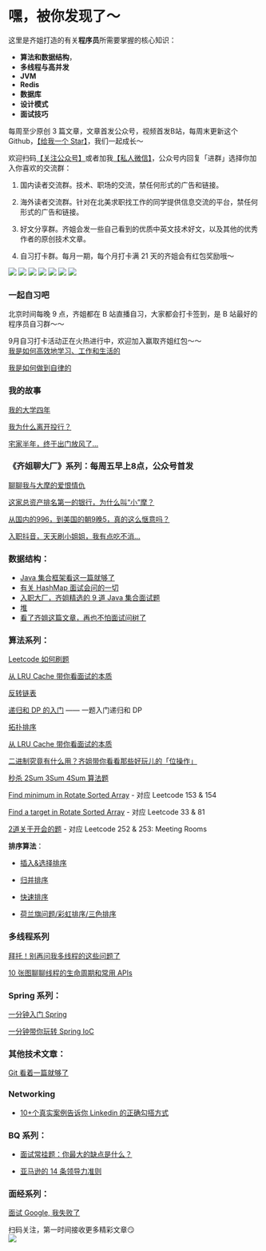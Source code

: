 # 嘿，被你发现了～

这里是齐姐打造的有关**程序员**所需要掌握的核心知识：

- **算法和数据结构**，
- **多线程与高并发**
- **JVM**
- **Redis**
- **数据库**
- **设计模式**
- **面试技巧**

每周至少原创 3 篇文章，文章首发公众号，视频首发B站，每周末更新这个 Github，[【给我一个 Star】](https://github.com/xiaoqi6666/NYCSDE)，我们一起成长～  

欢迎扫码[【关注公众号】](#公众号)或者加我[【私人微信】](#公众号)，公众号内回复「进群」选择你加入你喜欢的交流群：

1. 国内读者交流群。技术、职场的交流，禁任何形式的广告和链接。

2. 海外读者交流群。针对在北美求职找工作的同学提供信息交流的平台，禁任何形式的广告和链接。

3. 好文分享群。齐姐会发一些自己看到的优质中英文技术好文，以及其他的优秀作者的原创技术文章。

4. 自习打卡群。每月一期，每个月打卡满 21 天的齐姐会有红包奖励哦～

[![](https://img.shields.io/badge/公众号-码农田小齐-brightgreen)](#公众号)
[![](https://img.shields.io/badge/Wechat-私人微信-red)](#微信)
[![](https://img.shields.io/badge/哔哩哔哩-B站-ff69b4)](https://space.bilibili.com/494413969)
[![](https://img.shields.io/badge/Youtube-油管-ff69b4)](https://www.youtube.com/channel/UCs9h4-b9r6yR1zl4yf6lCmQ)
[![](https://img.shields.io/badge/掘金-juejin-9cf)](https://juejin.im/user/5e8b95d0e51d4546fa452087/posts)
[![](https://img.shields.io/badge/思否-segmentfault-ff69b4)](https://segmentfault.com/u/xiaoqibenqi/articles)
[![](https://img.shields.io/badge/记得给我-Star-success)](https://github.com/huiqit/SheIsSDEatNYC)

### 一起自习吧  

北京时间每晚 9 点，齐姐都在 B 站直播自习，大家都会打卡签到，是 B 站最好的程序员自习群～～

9月自习打卡活动正在火热进行中，欢迎加入赢取齐姐红包～～  
[我是如何高效地学习、工作和生活的](https://t.1yb.co/3p0L)  

[我是如何做到自律的](https://tinyurl.com/y6lco737)




### 我的故事  

[我的大学四年](https://t.1yb.co/3p0O)    

[我为什么离开投行？](https://t.1yb.co/3p0H)  

[宅家半年，终于出门放风了...](https://mp.weixin.qq.com/s?__biz=MzIzNDQ3MzgxMw==&mid=2247486085&idx=1&sn=dfa164a2b5abdbe8c2e7598003b8cd22&chksm=e8f49abfdf8313a9d6516fad0f5dfac7bd3ea68f082cbface8e14ecc6414a72dfd7f5c031ac7&token=462746322&lang=zh_CN#rd)

### 《齐姐聊大厂》系列：每周五早上8点，公众号首发

[聊聊我与大摩的爱恨情仇](https://t.1yb.co/3p0F)

[这家总资产排名第一的银行，为什么叫“小”摩？](http://mp.weixin.qq.com/s?__biz=MzIzNDQ3MzgxMw==&mid=2247485705&idx=1&sn=0f87df11c5153127958f3e5f2f8da634&chksm=e8f49933df831025c474507b80c3330fdcd5aa040f7af03c6a5956c25c22b4ee3824083b79ed&token=462746322&lang=zh_CN#rd)

[从国内的996，到美国的朝9晚5，真的这么惬意吗？](https://mp.weixin.qq.com/s?__biz=MzIzNDQ3MzgxMw==&mid=2247485813&idx=1&sn=2897943cfd2f85deb689bdcf159b4fe6&chksm=e8f4994fdf8310596da1140fee500f9e434ca49fc34e380a5639fa31d953c5e371217afe7201&token=462746322&lang=zh_CN#rd)

[入职抖音，天天刷小姐姐，我有点吃不消...](https://mp.weixin.qq.com/s?__biz=MzIzNDQ3MzgxMw==&mid=2247486064&idx=1&sn=1de0ea6001eea50b0786966ccb2515b6&chksm=e8f49a4adf83135cec5e440125b6bf6cde96ab3bf1de942243fd78c49b65a30f9c78ff03abf2&token=462746322&lang=zh_CN#rd)



### 数据结构：

- [Java 集合框架看这一篇就够了](https://t.1yb.co/3p0G)  
- [有关 HashMap 面试会问的一切](http://mp.weixin.qq.com/s?__biz=MzIzNDQ3MzgxMw==&mid=100000171&idx=1&sn=4e38e67791f3f67e15aea2e666f6d308&chksm=68f491915f831887f943356c45dac6c8ebacd1bef31432d0aec509ec3a3b835fe0c1f5c5cc4a#rd)
- [入职大厂，齐姐精选的 9 道 Java 集合面试题](https://t.1yb.co/3p0K)  
- [堆](https://t.1yb.co/3p0I)  
- [看了齐姐这篇文章，再也不怕面试问树了](http://mp.weixin.qq.com/s?__biz=MzIzNDQ3MzgxMw==&mid=2247485454&idx=1&sn=1d87aa9d561af3000fabd0299bc5641f&chksm=e8f49834df831122441f6b7fc6485e29b1b0206232cf4ea744da5a5164d42fd45f92b45c2e8a#rd)

### 算法系列：

[Leetcode 如何刷题](https://t.1yb.co/3p0R)  

[从 LRU Cache 带你看面试的本质](https://t.1yb.co/3p0S)  

[反转链表](https://t.1yb.co/3p0Q)

[递归和 DP 的入门](http://mp.weixin.qq.com/s?__biz=MzIzNDQ3MzgxMw==&mid=100000222&idx=1&sn=2882975d5ed764368ba09d352a1c3c36&chksm=68f491e45f8318f2140d980c6b73b1318e3ef8be31194f4cf3bce054bfe93dc433dcb19be2a9#rd) —— 一题入门递归和 DP  

[拓扑排序](http://mp.weixin.qq.com/s?__biz=MzIzNDQ3MzgxMw==&mid=100000183&idx=1&sn=09ea301acf7dd74656e9c78bea03f674&chksm=68f4918d5f83189ba10a3a5f845d16e95b95c48cec684b06e2ad6c313f35f2a4e2531bd9d8d7#rd) 

[从 LRU Cache 带你看面试的本质](http://mp.weixin.qq.com/s?__biz=MzIzNDQ3MzgxMw==&mid=100000273&idx=1&sn=fc87f93667fbc08138dedf987ef6a04a&chksm=68f4922b5f831b3de72d4a1f043193557eca52f81ac40c5d29db72919ffea0979a05d9481a7b#rd)   

[二进制究竟有什么用？齐姐带你看看那些好玩儿的「位操作」](https://mp.weixin.qq.com/s?__biz=MzIzNDQ3MzgxMw==&mid=2247485805&idx=1&sn=f96eb8cbfb70d9c36cc0600c7358ca81&chksm=e8f49957df8310411155d2f8d6789d19e4afca1138316fa1df27784a4bbb5cb6d05f3b745a94&token=462746322&lang=zh_CN#rd)

[秒杀 2Sum 3Sum 4Sum 算法题](https://mp.weixin.qq.com/s/cadPDq7D3IYYnnMWTWhf_g)

[Find minimum in Rotate Sorted Array](http://mp.weixin.qq.com/s?__biz=MzU5NzMzNDkxNw==&mid=100000055&idx=1&sn=2b8f9f6ea5740e2af0ffaaafffea9be1&chksm=7e544fdd4923c6cb1daa0f4ad7020cb7a99d381711708b2a76837b4685e9158228047a63b857#rd) - 对应 Leetcode 153 & 154     

[Find a target in Rotate Sorted Array](
http://mp.weixin.qq.com/s?__biz=MzU5NzMzNDkxNw==&mid=100000069&idx=1&sn=a4bf5b7e7a56585bb9c142363d819566&chksm=7e544faf4923c6b908402bb9559f94cad1b1de6620a4f218068d8c8d7bb57174b104cfbefb7a#rd) - 对应 Leetcode 33 & 81  

[2道关于开会的题](http://mp.weixin.qq.com/s?__biz=MzU5NzMzNDkxNw==&mid=100000088&idx=1&sn=464ddc7e3e1558a198a6c13b4b720db3&chksm=7e544fb24923c6a4283374504f035ea55f7274b7111db9458ea21153303a93080c57d5097258#rd) - 对应 Leetcode 252 & 253: Meeting Rooms  

**排序算法**：  

  - [插入&选择排序](http://mp.weixin.qq.com/s?__biz=MzIzNDQ3MzgxMw==&mid=100000660&idx=1&sn=c4bb44f5700e304bce10d43943a2f50f&chksm=68f493ae5f831ab8b7fa7fbca4265226248ac6c412f24cad6c9ee6035ec4d5c56cdcc550edac#rd)

  - [归并排序](http://mp.weixin.qq.com/s?__biz=MzIzNDQ3MzgxMw==&mid=100000707&idx=1&sn=1451c045270ba5278d121df641547603&chksm=68f493f95f831aefb881f53f81299eed19c20ea22f36e110baf1620a8f1eedea7c89b3723815#rd)

  - [快速排序](http://mp.weixin.qq.com/s?__biz=MzIzNDQ3MzgxMw==&mid=100000886&idx=1&sn=a6121c5eb2031646012fa434aee5f883&chksm=68f4944c5f831d5a3e49c3e6c1314a21d4658886ce3e4e72f0be8a5532514851418a1d3f4ccd#rd)

  - [荷兰旗问题/彩虹排序/三色排序](http://mp.weixin.qq.com/s?__biz=MzIzNDQ3MzgxMw==&mid=100000907&idx=1&sn=a1edaefa4e6ccf82ecaa9f95a32d14ab&chksm=68f494b15f831da77f86042e4e560461a620def40f6ff8172a6ae778a210ab0385113d2f3a91#rd) 

### 多线程系列

[拜托！别再问我多线程的这些问题了](https://mp.weixin.qq.com/s?__biz=MzIzNDQ3MzgxMw==&mid=2247485902&idx=1&sn=0df41b33ce6b32487316f3978c3330fa&chksm=e8f499f4df8310e2b1deb1c2d88e3162c6f722b6ec21269a6958f4020660b142e3435f054989&token=462746322&lang=zh_CN#rd)

[10 张图聊聊线程的生命周期和常用 APIs](https://mp.weixin.qq.com/s?__biz=MzIzNDQ3MzgxMw==&mid=2247486125&idx=1&sn=25a60aee4bfdec8e506d5747db215431&chksm=e8f49a97df831381d55cee82ce305f7e3a4cb2c732138725454c1f437b2d36ec3140db955b8a&token=462746322&lang=zh_CN#rd)



### Spring 系列：  

[一分钟入门 Spring](https://juejin.im/post/5e8cdfa76fb9a03c947cca6e)  

[一分钟带你玩转 Spring IoC](https://juejin.im/post/5ea0b0bdf265da47cc02a37f)  


### 其他技术文章：  

[Git 看着一篇就够了](https://t.1yb.co/3p0P)  


### Networking

- [10+个真实案例告诉你 Linkedin 的正确勾搭方式](http://mp.weixin.qq.com/s?__biz=MzIzNDQ3MzgxMw==&mid=100001156&idx=1&sn=5722dbaaa7db91ba888dfdebb1fd2051&chksm=68f495be5f831ca8638367f32a7352596120570e8ba7355d131475d5dee097c2241d7d22ac94#rd)

### BQ 系列：

- [面试常挂题：你最大的缺点是什么？](http://mp.weixin.qq.com/s?__biz=MzIzNDQ3MzgxMw==&mid=100001078&idx=1&sn=e62b79ef90dbeb6a511cde598e1a18f4&chksm=68f4950c5f831c1a38dcc91562a7c0514f810836c28ca5395b3062fb810e5a19cd33df8f32ff#rd)

- [亚马逊的 14 条领导力准则](https://t.1yb.co/3p0N)   



### 面经系列：

[ 面试 Google, 我失败了](http://mp.weixin.qq.com/s?__biz=MzIzNDQ3MzgxMw==&mid=2247484166&idx=1&sn=889522c3b9597196b2013596fc77acbf&chksm=e8f4933cdf831a2af4d6397358863797cd17df4f0138b06f58cbf066c35fece92040116c613b#rd)



扫码关注，第一时间接收更多精彩文章:smirk:   
<a name="公众号"></a>
![](https://tva1.sinaimg.cn/large/007S8ZIlgy1gil1dxkno4g30g10b91l0.gif)

